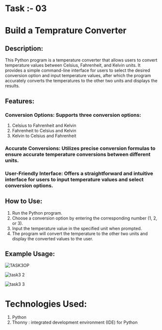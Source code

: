 # Task :- 03
# Build a Temprature Converter

## Description:
This Python program is a temperature converter that allows users to convert temperature values between Celsius, Fahrenheit, and Kelvin units. It provides a simple command-line interface for users to select the desired conversion option and input temperature values, after which the program accurately converts the temperatures to the other two units and displays the results.

## Features:
### Conversion Options: Supports three conversion options:
1. Celsius to Fahrenheit and Kelvin
2. Fahrenheit to Celsius and Kelvin
3. Kelvin to Celsius and Fahrenheit
### Accurate Conversions: Utilizes precise conversion formulas to ensure accurate temperature conversions between different units.
### User-Friendly Interface: Offers a straightforward and intuitive interface for users to input temperature values and select conversion options.

## How to Use:
1. Run the Python program.
2. Choose a conversion option by entering the corresponding number (1, 2, or 3).
3. Input the temperature value in the specified unit when prompted.
4. The program will convert the temperature to the other two units and display the converted values to the user.

## Example Usage:

![TASK3OP](https://github.com/NitinN24/BYTEUPRISE_SD_03/assets/157646520/7657de51-d86a-4438-aacd-ae03cc6d6ec3)

![task3 2](https://github.com/NitinN24/BYTEUPRISE_SD_03/assets/157646520/9b8da9a3-9b72-42d2-b10f-61134a749337) 

![task3 3](https://github.com/NitinN24/BYTEUPRISE_SD_03/assets/157646520/5ac5d59f-0eb6-4645-84e4-7a63b2f16288)

# Technologies Used:
1. Python
2. Thonny : integrated development environment (IDE) for Python


